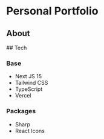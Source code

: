 # Personal Portfolio

## About

## Tech

### Base

- Next JS 15
- Tailwind CSS
- TypeScript
- Vercel

### Packages

- Sharp
- React Icons
